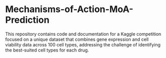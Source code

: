 # Mechanisms-of-Action-MoA-Prediction
This repository contains code and documentation for a Kaggle competition focused on a unique dataset that combines gene expression and cell viability data across 100 cell types, addressing the challenge of identifying the best-suited cell types for each drug. 
